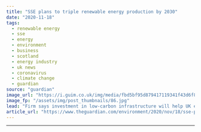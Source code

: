 ```yaml
---
title: "SSE plans to triple renewable energy production by 2030"
date: "2020-11-18"
tags: 
  - renewable energy
  - sse
  - energy
  - environment
  - business
  - scotland
  - energy industry
  - uk news
  - coronavirus
  - climate change
  - guardian
source: "guardian"
image_url: "https://i.guim.co.uk/img/media/fbd5bf95d879417119341f43d6f826570b0ab7c7/120_0_1800_1080/master/1800.jpg?width=460&quality=85&auto=format&fit=max&s=e08cb247052b823d3be4ced835b5f0e8"
image_fp: "/assets/img/post_thumbnails/86.jpg"
lead: "Firm says investment in low-carbon infrastructure will help UK emerge from Covid impactSSE has set out plans to triple its renewable energy generation by 2030 as it prepares to build the world’s largest offshore windfarm off the north-east coast of E..."
article_url: "https://www.theguardian.com/environment/2020/nov/18/sse-plans-to-triple-renewable-energy-production-by-2030"
---
```


---
